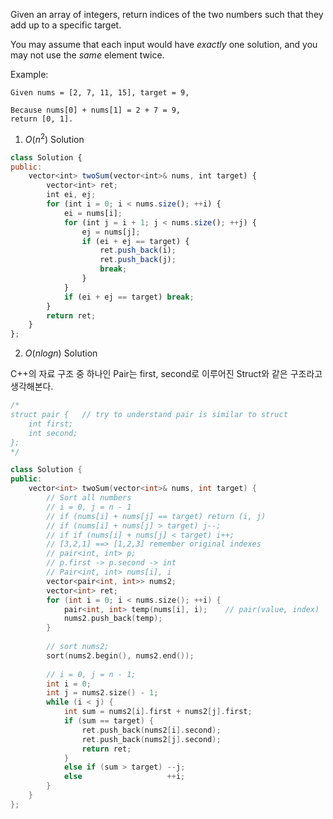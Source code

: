 Given an array of integers, return indices of the two numbers such that they add up to a specific target.

You may assume that each input would have *exactly* one solution, and you may not use the *same* element twice.

Example:
```
Given nums = [2, 7, 11, 15], target = 9,

Because nums[0] + nums[1] = 2 + 7 = 9,
return [0, 1].
```

1. $O(n^2)$ Solution

```js
class Solution {
public:
    vector<int> twoSum(vector<int>& nums, int target) {
        vector<int> ret;
        int ei, ej;
        for (int i = 0; i < nums.size(); ++i) {
            ei = nums[i];
            for (int j = i + 1; j < nums.size(); ++j) {
                ej = nums[j];
                if (ei + ej == target) {
                    ret.push_back(i);
                    ret.push_back(j);
                    break;
                }
            }
            if (ei + ej == target) break;
        }
        return ret;
    }
};
```

2. $O(nlogn)$ Solution

C++의 자료 구조 중 하나인 Pair는 first, second로 이루어진 Struct와 같은 구조라고 생각해본다.

```c++
/*
struct pair {   // try to understand pair is similar to struct
    int first;
    int second;
};
*/

class Solution {
public:
    vector<int> twoSum(vector<int>& nums, int target) {
        // Sort all numbers
        // i = 0, j = n - 1
        // if (nums[i] + nums[j] == target) return (i, j)
        // if (nums[i] + nums[j] > target) j--;
        // if if (nums[i] + nums[j] < target) i++;
        // [3,2,1] ==> [1,2,3] remember original indexes
        // pair<int, int> p;
        // p.first -> p.second -> int
        // Pair<int, int> nums[i], i
        vector<pair<int, int>> nums2;
        vector<int> ret;
        for (int i = 0; i < nums.size(); ++i) {
            pair<int, int> temp(nums[i], i);    // pair(value, index)
            nums2.push_back(temp);
        }
        
        // sort nums2;
        sort(nums2.begin(), nums2.end());
        
        // i = 0, j = n - 1;
        int i = 0;
        int j = nums2.size() - 1;
        while (i < j) {
            int sum = nums2[i].first + nums2[j].first;
            if (sum == target) {
                ret.push_back(nums2[i].second);
                ret.push_back(nums2[j].second);
                return ret;
            }
            else if (sum > target) --j;
            else                   ++i;
        }
    }
};
```

